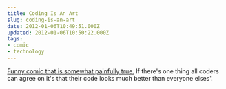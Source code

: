 ```yaml
---
title: Coding Is An Art
slug: coding-is-an-art
date: 2012-01-06T10:49:51.000Z
updated: 2012-01-06T10:50:22.000Z
tags:
- comic
- technology
---
```


<a href="http://geekandpoke.typepad.com/geekandpoke/2012/01/coding-is-an-art.html">Funny comic that is somewhat painfully true.</a>  If there's one thing all coders can agree on it's that their code looks much better than everyone elses'.
